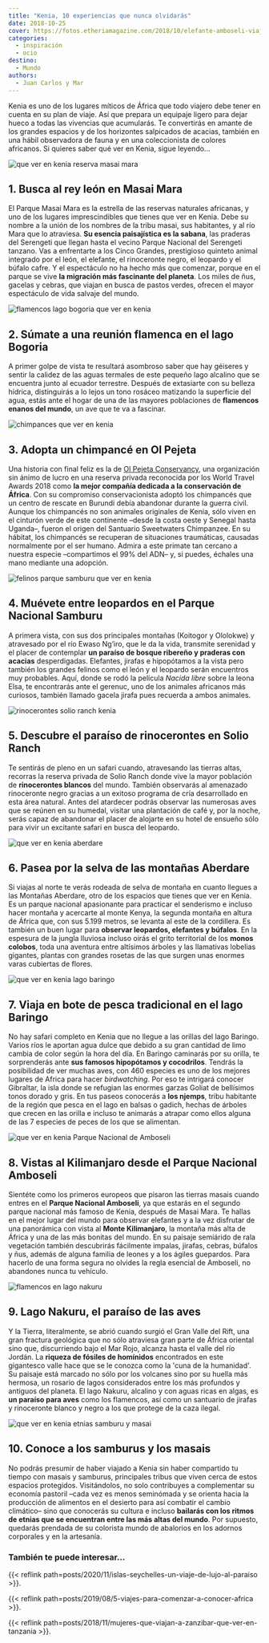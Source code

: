 ```yaml
---
title: "Kenia, 10 experiencias que nunca olvidarás"
date: 2018-10-25
cover: https://fotos.etheriamagazine.com/2018/10/elefante-amboseli-viaje-mujeres-kenia-e1566113172608.jpg
categories: 
  - inspiración
  - ocio
destino: 
  - Mundo
authors: 
  - Juan Carlos y Mar
---
```


Kenia es uno de los lugares míticos de África que todo viajero debe tener en cuenta en su plan de viaje. Así que prepara un equipaje ligero para dejar hueco a todas las vivencias que acumularás. Te convertirás en amante de los grandes espacios y de los horizontes salpicados de acacias, también en una hábil observadora de fauna y en una coleccionista de colores africanos. Si quieres saber qué ver en Kenia, sigue leyendo...

![que ver en kenia reserva masai mara](https://fotos.etheriamagazine.com/2018/10/Etheria-viajes-mujeres-Kenia-e1565176651337.jpg "Migración de ñus en la Reserva Nacional Masai Mara.")

## 1\. Busca al rey león en Masai Mara

El Parque Masai Mara es la estrella de las reservas naturales africanas, y uno de los 
lugares imprescindibles que tienes que ver en Kenia. Debe su nombre a la unión de los 
nombres de la tribu masai, sus habitantes, y al río Mara que lo atraviesa. **Su esencia 
paisajística es la sabana**, las praderas del Serengeti que llegan hasta el vecino 
Parque Nacional del Serengeti tanzano. Vas a enfrentarte a los Cinco Grandes, 
prestigioso quinteto animal integrado por el león, el elefante, el rinoceronte negro, el 
leopardo y el búfalo cafre. Y el espectáculo no ha hecho más que comenzar, porque en el 
parque se vive **la migración más fascinante del planeta**. Los miles de ñus, gacelas y 
cebras, que viajan en busca de pastos verdes, ofrecen el mayor espectáculo de vida 
salvaje del mundo. 

![flamencos lago bogoria que ver en kenia](https://fotos.etheriamagazine.com/2018/10/Etheria-viaje-kenia-flamencos-e1566113011116.jpg "Flamencos enanos en el lago Bogoria.")

## 2\. Súmate a una reunión flamenca en el lago Bogoria

A primer golpe de vista te resultará asombroso saber que hay géiseres y sentir la 
calidez de las aguas termales de este pequeño lago alcalino que se encuentra junto al 
ecuador terrestre. Después de extasiarte con su belleza hídrica, distinguirás a lo lejos 
un tono rosáceo matizando la superficie del agua, estás ante el hogar de una de las 
mayores poblaciones de **flamencos enanos del mundo**, un ave que te va a fascinar. 

![chimpances que ver en kenia](https://fotos.etheriamagazine.com/2018/10/chimpance-kenia-viaje-mujeres-e1566113033583.jpg "Adopta un chimpancé en Kenia.")

## 3\. Adopta un chimpancé en Ol Pejeta

Una historia con final feliz es la de [Ol Pejeta 
Conservancy](http://www.olpejetaconservancy.org/), una organización sin ánimo de lucro 
en una reserva privada reconocida por los World Travel Awards 2018 como **la mejor 
compañía dedicada a la conservación de África**. Con su compromiso conservacionista 
adoptó los chimpancés que un centro de rescate en Burundi debía abandonar durante la 
guerra civil. Aunque los chimpancés no son animales originales de Kenia, sólo viven en 
el cinturón verde de este continente –desde la costa oeste y Senegal hasta Uganda–, 
fueron el origen del Santuario Sweetwaters Chimpanzee. En su hábitat, los chimpancés se 
recuperan de situaciones traumáticas, causadas normalmente por el ser humano. Admira a 
este primate tan cercano a nuestra especie –compartimos el 99% del ADN– y, si puedes, 
échales una mano mediante una adopción. 

![felinos parque samburu que ver en kenia](https://fotos.etheriamagazine.com/2018/10/viaje-kenia-mujeres-parque-samburu-e1566113071933.jpg "En el Parque Nacional Samburu podrás ver felinos y al gerenuc o 'gacela jirafa'.")

## 4\. Muévete entre leopardos en el Parque Nacional Samburu

A primera vista, con sus dos principales montañas (Koitogor y Ololokwe) y atravesado por 
el río Ewaso Ng’iro, que le da la vida, transmite serenidad y el placer de contemplar 
**un paraíso de bosque ribereño y praderas con acacias** desperdigadas. Elefantes, 
jirafas e hipopótamos a la vista pero también los grandes felinos como el león y el 
leopardo serán encuentros muy probables. Aquí, donde se rodó la película _Nacida libre_ 
sobre la leona Elsa, te encontrarás ante el gerenuc, uno de los animales africanos más 
curiosos, también llamado gacela jirafa pues recuerda a ambos animales. 

![rinocerontes solio ranch kenia](https://fotos.etheriamagazine.com/2018/10/rinocerontes-viajes-mujeres-kenia-e1566113098621.jpg "El paraíso de los rinocerontes se encuentra en Solio Ranch (Kenia).")

## 5\. Descubre el paraíso de rinocerontes en Solio Ranch

Te sentirás de pleno en un safari cuando, atravesando las tierras altas, recorras la 
reserva privada de Solio Ranch donde vive la mayor población de **rinocerontes blancos** 
del mundo. También observarás al amenazado rinoceronte negro gracias a un exitoso 
programa de cría desarrollado en esta área natural. Antes del atardecer podrás observar 
las numerosas aves que se reúnen en su humedal, visitar una plantación de café y, por la 
noche, serás capaz de abandonar el placer de alojarte en su hotel de ensueño sólo para 
vivir un excitante safari en busca del leopardo. 

![que ver en kenia aberdare](https://fotos.etheriamagazine.com/2018/10/aberdares-kenia-viajes-mujeres-e1566113122260.jpg "Monos colobos en Aberdare, un bosque de montaña (Kenia).")

## 6\. Pasea por la selva de las montañas Aberdare

Si viajas al norte te verás rodeada de selva de montaña en cuanto llegues a las Montañas 
Aberdare, otro de los espacios que tienes que ver en Kenia. Es un parque nacional 
apasionante para practicar el senderismo e incluso hacer montaña y acercarte al monte 
Kenya, la segunda montaña en altura de África que, con sus 5.199 metros, se levanta al 
este de la cordillera. Es también un buen lugar para **observar leopardos, elefantes y 
búfalos**. En la espesura de la jungla lluviosa incluso oirás el grito territorial de 
los **monos colobos**, toda una aventura entre altísimos árboles y las llamativas 
lobelias gigantes, plantas con grandes rosetas de las que surgen unas enormes varas 
cubiertas de flores. 

![que ver en kenia lago baringo](https://fotos.etheriamagazine.com/2018/10/lago-baringo-viaje-mujeres-kenia-e1566113146665.jpg "Pesca en el lago Baringo.")

## 7\. Viaja en bote de pesca tradicional en el lago Baringo

No hay safari completo en Kenia que no llegue a las orillas del lago Baringo. Varios 
ríos le aportan agua dulce que debido a su gran cantidad de limo cambia de color según 
la hora del día. En Baringo caminarás por su orilla, te sorprenderás ante **sus famosos 
hipopótamos y cocodrilos**. Tendrás la posibilidad de ver muchas aves, con 460 especies 
es uno de los mejores lugares de Africa para hacer _birdwatching_. Por eso te intrigará 
conocer Gibraltar, la isla donde se refugian las enormes garzas Goliat de bellísimos 
tonos dorado y gris. En tus paseos conocerás a **los njemps**, tribu habitante de la 
región que pesca en el lago en balsas o gadich, hechas de árboles que crecen en las 
orilla e incluso te animarás a atrapar como ellos alguna de las 7 especies de peces de 
los que se alimentan. 

![que ver en kenia Parque Nacional de Amboseli](https://fotos.etheriamagazine.com/2018/10/elefante-amboseli-viaje-mujeres-kenia-e1566113172608.jpg "Elefante en el Parque Nacional Amboseli (Kenia).")

## 8\. Vistas al Kilimanjaro desde el Parque Nacional Amboseli

Sientéte como los primeros europeos que pisaron las tierras masais cuando entres en el 
**Parque Nacional Amboseli**, ya que estarás en el segundo parque nacional más famoso de 
Kenia, después de Masai Mara. Te hallas en el mejor lugar del mundo para observar 
elefantes y a la vez disfrutar de una panorámica con vista al **Monte Kilimanjaro**, la 
montaña más alta de África y una de las más bonitas del mundo. En su paisaje semiárido 
de rala vegetación también descubrirás fácilmente impalas, jirafas, cebras, búfalos y 
ñus, además de alguna familia de leones y a los ágiles guepardos. Para hacerlo de una 
forma segura no olvides la regla esencial de Amboseli, no abandones nunca tu vehículo. 

![flamencos en lago nakuru](https://fotos.etheriamagazine.com/2018/10/flamencos-lago-nakuru-viajes-mujeres-e1566113198779.jpg "Flamencos en lago Nakuru (Kenia).")

## 9\. Lago Nakuru, el paraíso de las aves

Y la Tierra, literalmente, se abrió cuando surgió el Gran Valle del Rift, una gran 
fractura geológica que no sólo atraviesa gran parte de África oriental sino que, 
discurriendo bajo el Mar Rojo, alcanza hasta el valle del río Jordán. La **riqueza de 
fósiles de homínidos** encontrados en este gigantesco valle hace que se le conozca como 
la 'cuna de la humanidad'. Su paisaje está marcado no sólo por los volcanes sino por su 
huella más hermosa, un rosario de lagos considerados entre los más profundos y antiguos 
del planeta. El lago Nakuru, alcalino y con aguas ricas en algas, es **un paraíso para 
aves** como los flamencos, así como un santuario de jirafas y rinoceronte blanco y negro 
a los que protege de la caza ilegal. 

![que ver en kenia etnias samburu y masai](https://fotos.etheriamagazine.com/2018/10/samburus-masais-viaje-kenia-e1566113231970.jpg "Etnias samburu y masai (Kenia).")

## 10\. Conoce a los samburus y los masais

No podrás presumir de haber viajado a Kenia sin haber compartido tu tiempo con masais y 
samburus, principales tribus que viven cerca de estos espacios protegidos. Visitándolos, 
no solo contribuyes a complementar su economía pastoril –cada vez es menos seminómada y 
se orienta hacia la producción de alimentos en el desierto para así combatir el cambio 
climático– sino que conocerás su cultura e incluso **bailarás con los ritmos de etnias 
que se encuentran entre las más altas del mundo**. Por supuesto, quedarás prendada de su 
colorista mundo de abalorios en los adornos corporales y en la artesanía. 

### También te puede interesar...

{{< reflink path=posts/2020/11/islas-seychelles-un-viaje-de-lujo-al-paraiso >}}. 

{{< reflink path=posts/2019/08/5-viajes-para-comenzar-a-conocer-africa >}}. 

{{< reflink path=posts/2018/11/mujeres-que-viajan-a-zanzibar-que-ver-en-tanzania >}}.
